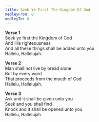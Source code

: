 ```yaml
---
title: Seek Ye First The Kingdom Of God
medleyFrom: 0
medleyTo: 0
---
```


**Verse 1**  
Seek ye first the Kingdom of God  
And His righteousness  
And all these things shall be added unto you  
Hallelu, Hallelujah.

**Verse 2**  
Man shall not live by bread alone  
But by every word  
That proceeds from the mouth of God  
Hallelu, Hallelujah.

**Verse 3**  
Ask and it shall be given unto you  
Seek and you shall find  
Knock and it shall be opened unto you  
Hallelu, Hallelujah
